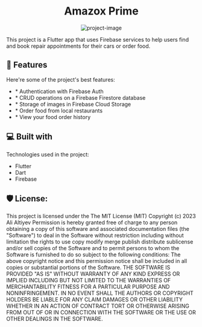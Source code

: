 <h1 align="center" id="title">Amazox Prime</h1>

<p align="center"><img src="https://firebasestorage.googleapis.com/v0/b/innofire-ccce6.appspot.com/o/Screenshot%202023-06-27%20130937.png?alt=media&amp;token=9f95ee4d-4da1-4f72-a99e-1fc92c63b560" alt="project-image"></p>

<p id="description">This project is a Flutter app that uses Firebase services to help users find and book repair appointments for their cars or order food.</p>

  
  
<h2>🧐 Features</h2>

Here're some of the project's best features:

*   \* Authentication with Firebase Auth
*   \* CRUD operations on a Firebase Firestore database
*   \* Storage of images in Firebase Cloud Storage
*   \* Order food from local restaurants
*   \* View your food order history

  
  
<h2>💻 Built with</h2>

Technologies used in the project:

*   Flutter
*   Dart
*   Firebase

<h2>🛡️ License:</h2>

This project is licensed under the The MIT License (MIT) Copyright (c) 2023 Ali Altiyev Permission is hereby granted free of charge to any person obtaining a copy of this software and associated documentation files (the "Software") to deal in the Software without restriction including without limitation the rights to use copy modify merge publish distribute sublicense and/or sell copies of the Software and to permit persons to whom the Software is furnished to do so subject to the following conditions: The above copyright notice and this permission notice shall be included in all copies or substantial portions of the Software. THE SOFTWARE IS PROVIDED "AS IS" WITHOUT WARRANTY OF ANY KIND EXPRESS OR IMPLIED INCLUDING BUT NOT LIMITED TO THE WARRANTIES OF MERCHANTABILITY FITNESS FOR A PARTICULAR PURPOSE AND NONINFRINGEMENT. IN NO EVENT SHALL THE AUTHORS OR COPYRIGHT HOLDERS BE LIABLE FOR ANY CLAIM DAMAGES OR OTHER LIABILITY WHETHER IN AN ACTION OF CONTRACT TORT OR OTHERWISE ARISING FROM OUT OF OR IN CONNECTION WITH THE SOFTWARE OR THE USE OR OTHER DEALINGS IN THE SOFTWARE.
